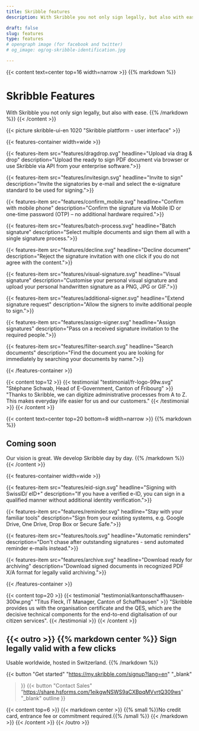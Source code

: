 ```yaml
---
title: Skribble features
description: With Skribble you not only sign legally, but also with ease. Upload the ready to sign PDF document via browser or use Skribble via API.

draft: false
slug: features
type: features
# opengraph image (for facebook and twitter)
# og_image: og/og-skribble-identification.jpg

---
```


{{< content text=center top=16 width=narrow >}}
{{% markdown %}}
# Skribble Features
With Skribble you not only sign legally, but also with ease.
{{% /markdown %}}
{{< /content >}}

{{< picture skribble-ui-en 1020 "Skribble plattform - user interface" >}}

{{< features-container width=wide >}}

  {{< features-item src="features/dragdrop.svg"
    headline="Upload via drag & drop"
    description="Upload the ready to sign PDF document via browser or use Skribble via API from your enterprise software.">}}

  {{< features-item src="features/invitesign.svg"
    headline="Invite to sign"
    description="Invite the signatories by e-mail and select the e-signature standard to be used for signing.">}}

  {{< features-item src="features/confirm_mobile.svg"
    headline="Confirm with mobile phone"
    description="Confirm the signature via Mobile ID or one-time password (OTP) – no additional hardware required.">}}

  {{< features-item src="features/batch-process.svg"
    headline="Batch signature"
    description="Select multiple documents and sign them all with a single signature process.">}}

  {{< features-item src="features/decline.svg"
    headline="Decline document"
    description="Reject the signature invitation with one click if you do not agree with the content.">}}

  {{< features-item src="features/visual-signature.svg"
    headline="Visual signature"
    description="Customise your personal visual signature and upload your personal handwritten signature as a PNG, JPG or GIF.">}}

  {{< features-item src="features/additional-signer.svg"
    headline="Extend signature request"
    description="Allow the signers to invite additional people to sign.">}}

  {{< features-item src="features/assign-signer.svg"
    headline="Assign signatures"
    description="Pass on a received signature invitation to the required people.">}}
    
  {{< features-item src="features/filter-search.svg"
    headline="Search documents"
    description="Find the document you are looking for immediately by searching your documents by name.">}}

{{< /features-container >}}

[//]: # (--------------------------------------------------------------------------------------------------------------)

{{< content top=12 >}}
{{< testimonial "testimonial/fr-logo-99w.svg" "Stéphane Schwab, Head of E-Government, Canton of Fribourg" >}}
"Thanks to Skribble, we can digitize administrative processes from A to Z. This makes everyday life easier for us and our customers." 
{{< /testimonial >}}
{{< /content >}}

[//]: # (--------------------------------------------------------------------------------------------------------------)

{{< content text=center top=20 bottom=8 width=narrow >}}
{{% markdown %}}
## Coming soon
Our vision is great. We develop Skribble day by day.
{{% /markdown %}}
{{< /content >}}

{{< features-container width=wide >}}

  {{< features-item src="features/eid-sign.svg"
    headline="Signing with SwissID/ eID+"
    description="If you have a verified e-ID, you can sign in a qualified manner without additional identity verification.">}}

  {{< features-item src="features/reminder.svg"
    headline="Stay with your familiar tools"
    description="Sign from your existing systems, e.g. Google Drive, One Drive, Drop Box or Secure Safe.">}}

  {{< features-item src="features/tools.svg"
    headline="Automatic reminders"
    description="Don't chase after outstanding signatures - send automated reminder e-mails instead.">}}

  {{< features-item src="features/archive.svg"
    headline="Download ready for archiving"
    description="Download signed documents in recognized PDF X/A format for legally valid archiving.">}}

{{< /features-container >}}

[//]: # (--------------------------------------------------------------------------------------------------------------)

{{< content top=20 >}}
{{< testimonial "testimonial/kantonschaffhausen-300w.png" "Titus Fleck, IT Manager, Canton of Schaffhausen" >}}
"Skribble provides us with the organisation certificate and the QES, which are the decisive technical components for the end-to-end digitalisation of our citizen services".
{{< /testimonial >}}
{{< /content >}}

[//]: # (--------------------------------------------------------------------------------------------------------------)

{{< outro >}}
{{% markdown center %}}
Sign legally valid with 
a few clicks
---
Usable worldwide, hosted in Switzerland.
{{% /markdown %}}

{{< button
  "Get started"
  "https://my.skribble.com/signup?lang=en"
  "_blank"
>}}
{{< button
  "Contact Sales"
  "https://share.hsforms.com/1eikgwNSWS9aCXBpqMVvrtQ309ws"
  "_blank"
  outline
>}}

{{< content top=6 >}}
{{< markdown center >}}
{{% small %}}No credit card, entrance fee or commitment required.{{% /small %}} 
{{< /markdown >}}
{{< /content >}}
{{< /outro >}}
